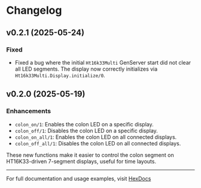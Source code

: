 # Changelog

## v0.2.1 (2025-05-24)

### Fixed

- Fixed a bug where the initial `Ht16k33Multi` GenServer start did not clear all LED segments.
The display now correctly initializes via `Ht16k33Multi.Display.initialize/0`.


## v0.2.0 (2025-05-19)

### Enhancements

- `colon_on/1`: Enables the colon LED on a specific display.
- `colon_off/1`: Disables the colon LED on a specific display.
- `colon_on_all/1`: Enables the colon LED on all connected displays.
- `colon_off_all/1`: Disables the colon LED on all connected displays.

These new functions make it easier to control the colon segment on HT16K33-driven 7-segment displays, useful for time layouts.

---

For full documentation and usage examples, visit [HexDocs](https://hexdocs.pm/ht16k33_multi)
